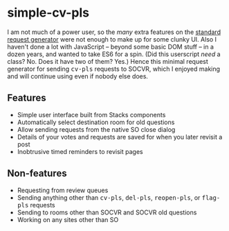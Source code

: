 # simple-cv-pls
I am not much of a power user, so the *many* extra features on the [standard request generator](https://github.com/SO-Close-Vote-Reviewers/UserScripts) were not enough to make up for some clunky UI.  Also I haven't done a lot with JavaScript – beyond some basic DOM stuff – in a dozen years, and wanted to take ES6 for a spin. (Did this userscript *need* a class? No. Does it have two of them? Yes.) Hence this minimal request generator for sending <kbd>cv-pls</kbd> requests to SOCVR, which I enjoyed making and will continue using even if nobody else does.

## Features
* Simple user interface built from Stacks components
* Automatically select destination room for old questions
* Allow sending requests from the native SO close dialog
* Details of your votes and requests are saved for when you later revisit a post
* Inobtrusive timed reminders to revisit pages

## Non-features
* Requesting from review queues
* Sending anything other than <kbd>cv-pls</kbd>, <kbd>del-pls</kbd>, <kbd>reopen-pls</kbd>, or <kbd>flag-pls</kbd> requests
* Sending to rooms other than SOCVR and SOCVR old questions
* Working on any sites other than SO
